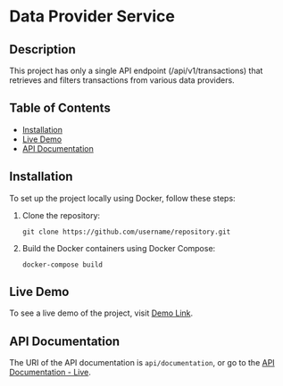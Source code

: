 # Data Provider Service

## Description

 This project has only a single API endpoint (/api/v1/transactions) that retrieves and filters transactions from various data providers.

## Table of Contents

- [Installation](#installation)
- [Live Demo](#live-demo)
- [API Documentation](#api-documentation)


## Installation

To set up the project locally using Docker, follow these steps:

1. Clone the repository:

    ```shell
    git clone https://github.com/username/repository.git
    ```

2. Build the Docker containers using Docker Compose:

    ```shell
    docker-compose build
    ```
## Live Demo

To see a live demo of the project, visit [Demo Link](http://18.192.67.174:8080/).

## API Documentation

The URI of the API documentation is ```api/documentation```, or go to the [API Documentation - Live](http://18.192.67.174:8080/api/documentation).
    

